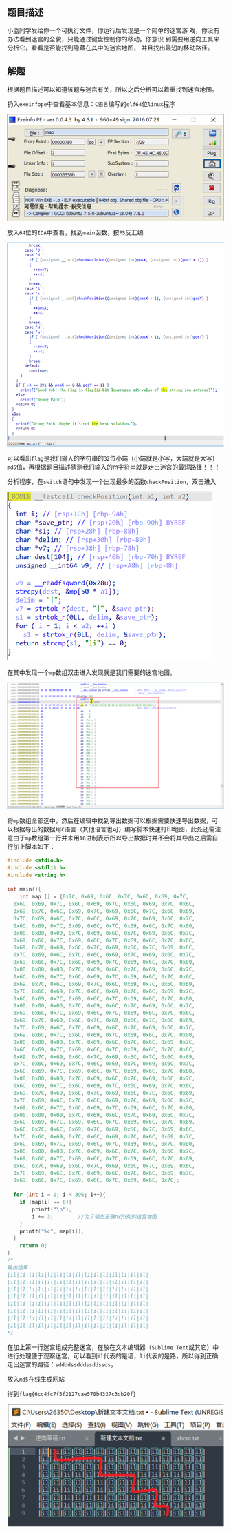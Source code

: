 ## 题目描述

小蓝同学发给你一个可执行文件，你运行后发现是一个简单的迷宫游
戏，你没有办法看到迷宫的全貌，只能通过键盘控制你的移动。你意识
到需要用逆向工具来分析它，看看是否能找到隐藏在其中的迷宫地图，
并且找出最短的移动路径。

## 解题

根据题目描述可以知道该题与迷宫有关，所以之后分析可以着重找到迷宫地图。

扔入`exeinfope`中查看基本信息：`C语言`编写的`elf64`位`linux`程序

![image-20240220154406301](assets/map/img/image-20240220154406301.png)

放入`64`位的`IDA`中查看，找到`main`函数，按`F5`反汇编

![image-20240220154412480](assets/map/img/image-20240220154412480.png)

可以看出`flag`是我们输入的字符串的`32`位小端（小端就是小写，大端就是大写）`md5`值，再根据题目描述猜测我们输入的m字符串就是走出迷宫的最短路径！！！

分析程序，在`switch`语句中发现一个出现最多的函数`checkPosition`，双击进入

![image-20240220154418628](assets/map/img/image-20240220154418628.png)

在其中发现一个`mp`数组双击进入发现就是我们需要的迷宫地图，

![image-20240220154425243](assets/map/img/image-20240220154425243.png)

将`mp`数组全部选中，然后在编辑中找到导出数据可以根据需要快速导出数据，可以根据导出的数据用`C`语言（其他语言也可）编写脚本快速打印地图，此处还需注意由于`mp`数组第一行并未用`16`进制表示所以导出数据时并不会将其导出之后需自行加上脚本如下：

```c
#include <stdio.h>
#include <stdlib.h>
#include <string.h>

int main(){
    int map [] = {0x7C, 0x69, 0x6C, 0x7C, 0x6C, 0x69, 0x7C, 
  0x6C, 0x69, 0x7C, 0x6C, 0x69, 0x7C, 0x6C, 0x69, 0x7C, 0x6C, 
  0x69, 0x7C, 0x6C, 0x69, 0x7C, 0x69, 0x6C, 0x7C, 0x6C, 0x69, 
  0x7C, 0x69, 0x6C, 0x7C, 0x6C, 0x69, 0x7C, 0x69, 0x6C, 0x7C, 
  0x6C, 0x69, 0x7C, 0x69, 0x6C, 0x7C, 0x69, 0x6C, 0x7C, 0x00, 
  0x00, 0x00, 0x00, 0x7C, 0x69, 0x6C, 0x7C, 0x69, 0x6C, 0x7C, 
  0x69, 0x6C, 0x7C, 0x69, 0x6C, 0x7C, 0x69, 0x6C, 0x7C, 0x6C, 
  0x69, 0x7C, 0x69, 0x6C, 0x7C, 0x69, 0x6C, 0x7C, 0x69, 0x6C, 
  0x7C, 0x69, 0x6C, 0x7C, 0x6C, 0x69, 0x7C, 0x69, 0x6C, 0x7C, 
  0x69, 0x6C, 0x7C, 0x6C, 0x69, 0x7C, 0x69, 0x6C, 0x7C, 0x00, 
  0x00, 0x00, 0x00, 0x7C, 0x69, 0x6C, 0x7C, 0x69, 0x6C, 0x7C, 
  0x6C, 0x69, 0x7C, 0x6C, 0x69, 0x7C, 0x69, 0x6C, 0x7C, 0x6C, 
  0x69, 0x7C, 0x6C, 0x69, 0x7C, 0x6C, 0x69, 0x7C, 0x6C, 0x69, 
  0x7C, 0x6C, 0x69, 0x7C, 0x6C, 0x69, 0x7C, 0x6C, 0x69, 0x7C, 
  0x6C, 0x69, 0x7C, 0x69, 0x6C, 0x7C, 0x69, 0x6C, 0x7C, 0x00, 
  0x00, 0x00, 0x00, 0x7C, 0x69, 0x6C, 0x7C, 0x69, 0x6C, 0x7C, 
  0x69, 0x6C, 0x7C, 0x69, 0x6C, 0x7C, 0x69, 0x6C, 0x7C, 0x6C, 
  0x69, 0x7C, 0x69, 0x6C, 0x7C, 0x69, 0x6C, 0x7C, 0x6C, 0x69, 
  0x7C, 0x69, 0x6C, 0x7C, 0x69, 0x6C, 0x7C, 0x69, 0x6C, 0x7C, 
  0x69, 0x6C, 0x7C, 0x6C, 0x69, 0x7C, 0x69, 0x6C, 0x7C, 0x00, 
  0x00, 0x00, 0x00, 0x7C, 0x69, 0x6C, 0x7C, 0x6C, 0x69, 0x7C, 
  0x6C, 0x69, 0x7C, 0x69, 0x6C, 0x7C, 0x69, 0x6C, 0x7C, 0x6C, 
  0x69, 0x7C, 0x69, 0x6C, 0x7C, 0x69, 0x6C, 0x7C, 0x6C, 0x69, 
  0x7C, 0x6C, 0x69, 0x7C, 0x6C, 0x69, 0x7C, 0x69, 0x6C, 0x7C, 
  0x6C, 0x69, 0x7C, 0x69, 0x6C, 0x7C, 0x69, 0x6C, 0x7C, 0x00, 
  0x00, 0x00, 0x00, 0x7C, 0x69, 0x6C, 0x7C, 0x69, 0x6C, 0x7C, 
  0x6C, 0x69, 0x7C, 0x6C, 0x69, 0x7C, 0x6C, 0x69, 0x7C, 0x6C, 
  0x69, 0x7C, 0x69, 0x6C, 0x7C, 0x69, 0x6C, 0x7C, 0x6C, 0x69, 
  0x7C, 0x69, 0x6C, 0x7C, 0x6C, 0x69, 0x7C, 0x69, 0x6C, 0x7C, 
  0x69, 0x6C, 0x7C, 0x6C, 0x69, 0x7C, 0x69, 0x6C, 0x7C, 0x00, 
  0x00, 0x00, 0x00, 0x7C, 0x69, 0x6C, 0x7C, 0x69, 0x6C, 0x7C, 
  0x6C, 0x69, 0x7C, 0x69, 0x6C, 0x7C, 0x69, 0x6C, 0x7C, 0x69, 
  0x6C, 0x7C, 0x6C, 0x69, 0x7C, 0x69, 0x6C, 0x7C, 0x69, 0x6C, 
  0x7C, 0x6C, 0x69, 0x7C, 0x6C, 0x69, 0x7C, 0x6C, 0x69, 0x7C, 
  0x6C, 0x69, 0x7C, 0x69, 0x6C, 0x7C, 0x69, 0x6C, 0x7C, 0x00, 
  0x00, 0x00, 0x00, 0x7C, 0x69, 0x6C, 0x7C, 0x69, 0x6C, 0x7C, 
  0x69, 0x6C, 0x7C, 0x69, 0x6C, 0x7C, 0x69, 0x6C, 0x7C, 0x69, 
  0x6C, 0x7C, 0x69, 0x6C, 0x7C, 0x69, 0x6C, 0x7C, 0x69, 0x6C, 
  0x7C, 0x69, 0x6C, 0x7C, 0x69, 0x6C, 0x7C, 0x6C, 0x69, 0x7C, 
  0x69, 0x6C, 0x7C, 0x69, 0x6C, 0x7C, 0x69, 0x6C, 0x7C};

  for (int i = 0; i < 396; i++){
    if (map[i] == 0){
        printf("\n");
        i += 3;        //为了输出正确n行n列的迷宫地图
    }
    printf("%c", map[i]);
  }
    return 0;
}
/*
输出结果：
|il|li|li|li|li|li|li|il|li|il|li|il|li|il|il|
|il|il|il|il|il|li|il|il|il|il|li|il|il|li|il|
|il|il|li|li|il|li|li|li|li|li|li|li|li|il|il|
|il|il|il|il|il|li|il|il|li|il|il|il|il|li|il|
|il|li|li|il|il|li|il|il|li|li|li|il|li|il|il|
|il|il|li|li|li|li|il|il|li|il|li|il|il|li|il|
|il|il|li|il|il|il|li|il|il|li|li|li|li|il|il|
|il|il|il|il|il|il|il|il|il|il|il|li|il|il|il|
*/
```



在加上第一行迷宫组成完整迷宫，在放在文本编辑器（`Sublime Text`或其它）中进行处理便于观察迷宫，可以看到`il`代表的是墙，`li`代表的是路，所以得到正确走出迷宫的路径：`sddddssdddssddssds`，

放入`md5`在线生成网站

得到`flag{6cc4fc7f5f2127cae570b4337c3db20f}`

![image-20240224175319757](assets/map/img/image-20240224175319757.png)